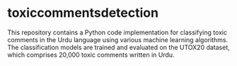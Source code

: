 # toxiccommentsdetection
This repository contains a Python code implementation for classifying toxic comments in the Urdu language using various machine learning algorithms. The classification models are trained and evaluated on the UTOX20 dataset, which comprises 20,000 toxic comments written in Urdu.
